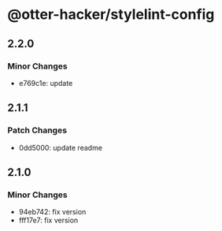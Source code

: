 # @otter-hacker/stylelint-config

## 2.2.0

### Minor Changes

- e769c1e: update

## 2.1.1

### Patch Changes

- 0dd5000: update readme

## 2.1.0

### Minor Changes

- 94eb742: fix version
- fff17e7: fix version
